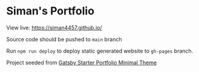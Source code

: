 # Siman's Portfolio

View live: https://siman4457.github.io/

Source code should be pushed to `main` branch

Run `npm run deploy` to deploy static generated website to `gh-pages` branch.

Project seeded from [Gatsby Starter Portfolio Minimal Theme](https://github.com/konstantinmuenster/gatsby-theme-portfolio-minimal/tree/main/gatsby-theme-portfolio-minimal#readme)
